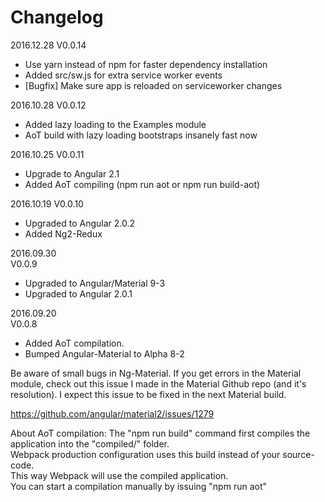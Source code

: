# Changelog
2016.12.28
V0.0.14<br>
* Use yarn instead of npm for faster dependency installation
* Added src/sw.js for extra service worker events
* [Bugfix] Make sure app is reloaded on serviceworker changes

2016.10.28
V0.0.12<br>
* Added lazy loading to the Examples module
* AoT build with lazy loading bootstraps insanely fast now

2016.10.25
V0.0.11<br>
* Upgrade to Angular 2.1
* Added AoT compiling (npm run aot or npm run build-aot)

2016.10.19
V0.0.10<br>
* Upgraded to Angular 2.0.2
* Added Ng2-Redux

2016.09.30<br>
V0.0.9<br>
* Upgraded to Angular/Material 9-3
* Upgraded to Angular 2.0.1


2016.09.20<br>
V0.0.8<br>
* Added AoT compilation.
* Bumped Angular-Material to Alpha 8-2


Be aware of small bugs in Ng-Material.
If you get errors in the Material module, check out this issue I made in the Material Github repo (and it's resolution).
I expect this issue to be fixed in the next Material build.

https://github.com/angular/material2/issues/1279

About AoT compilation:
The "npm run build" command first compiles the application into the "compiled/" folder.<br>
Webpack production configuration uses this build instead of your source-code. <bR>
This way Webpack will use the compiled application.<br>
You can start a compilation manually by issuing "npm run aot"

